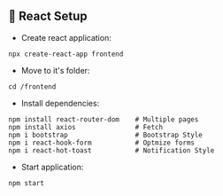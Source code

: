 ## 📌 React Setup

-   Create react application:

```shell
npx create-react-app frontend
```

-   Move to it's folder:

```shell
cd /frontend
```

-   Install dependencies:

```shell
npm install react-router-dom    # Multiple pages
npm install axios               # Fetch
npm i bootstrap                 # Bootstrap Style
npm i react-hook-form           # Optmize forms
npm i react-hot-toast           # Notification Style
```

-   Start application:

```shell
npm start
```
